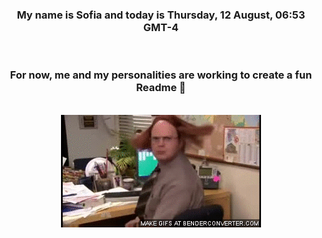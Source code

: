 


<div align="center">
<h3 >My name is Sofia and today is Thursday, 12 August, 06:53 GMT-4</h3><br>
<h3 >For now, me and my personalities are working to create a fun Readme 👋
</h3><br>
<img src='img/dwight.gif' alt='working...'/>
</div>
